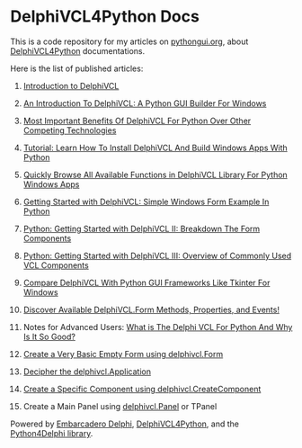 # DelphiVCL4Python Docs
This is a code repository for my articles on [pythongui.org](https://pythongui.org/), about [DelphiVCL4Python](https://github.com/Embarcadero/DelphiVCL4Python) documentations. 

Here is the list of published articles: 
1. [Introduction to DelphiVCL](https://pythongui.org/introduction-to-delphivcl/)

2. [An Introduction To DelphiVCL: A Python GUI Builder For Windows](https://pythongui.org/an-introduction-to-delphivcl-a-python-gui-builder-for-windows/)

3. [Most Important Benefits Of DelphiVCL For Python Over Other Competing Technologies](https://pythongui.org/most-important-benefits-of-delphivcl-for-python-over-other-competing-technologies/)

4. [Tutorial: Learn How To Install DelphiVCL And Build Windows Apps With Python](https://pythongui.org/tutorial-learn-how-to-install-delphivcl-and-build-windows-apps-with-python/)

5. [Quickly Browse All Available Functions in DelphiVCL Library For Python Windows Apps](https://pythongui.org/quickly-browse-all-available-functions-in-delphivcl-library-for-python-windows-apps/)

6. [Getting Started with DelphiVCL: Simple Windows Form Example In Python](https://pythongui.org/getting-started-with-delphivcl-simple-windows-form-example-in-python/)

7. [Python: Getting Started with DelphiVCL II: Breakdown The Form Components](https://pythongui.org/python-getting-started-with-delphivcl-ii-breakdown-the-form-components/)

8. [Python: Getting Started with DelphiVCL III: Overview of Commonly Used VCL Components](https://pythongui.org/python-getting-started-with-delphivcl-iii-overview-of-commonly-used-vcl-components/)

9. [Compare DelphiVCL With Python GUI Frameworks Like Tkinter For Windows](https://pythongui.org/compare-delphivcl-with-python-gui-frameworks-like-tkinter-for-windows/)

10. [Discover Available DelphiVCL.Form Methods, Properties, and Events!](https://pythongui.org/discover-available-delphivcl-form-methods-properties-and-events/)

11. Notes for Advanced Users: [What is The Delphi VCL For Python And Why Is It So Good?](https://pythongui.org/what-is-the-delphi-vcl-for-python-and-why-is-it-so-good/)

12. [Create a Very Basic Empty Form using delphivcl.Form](https://pythongui.org/create-a-very-basic-empty-form-using-delphivcl-form/)

13. [Decipher the delphivcl.Application](https://pythongui.org/decipher-the-delphivcl-application/)

14. [Create a Specific Component using delphivcl.CreateComponent](https://pythongui.org/create-a-specific-component-using-delphivcl-createcomponent/)

15. Create a Main Panel using [delphivcl.Panel](https://pythongui.org/create-a-main-panel-using-delphivcl-panel-or-tpanel/) or TPanel

Powered by [Embarcadero Delphi](https://www.embarcadero.com/products/delphi), [DelphiVCL4Python](https://github.com/Embarcadero/DelphiVCL4Python), and the [Python4Delphi library](https://github.com/pyscripter/python4delphi).
